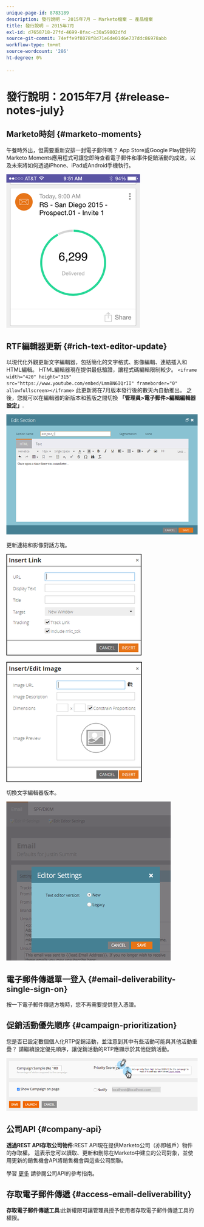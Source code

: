 ```yaml
---
unique-page-id: 8783189
description: 發行說明 — 2015年7月 — Marketo檔案 — 產品檔案
title: 發行說明 — 2015年7月
exl-id: d7658718-27fd-4699-8fac-c30a59802dfd
source-git-commit: 74effe9f8078f8d71e6de01d6e737ddc86978abb
workflow-type: tm+mt
source-wordcount: '286'
ht-degree: 0%

---
```


# 發行說明：2015年7月 {#release-notes-july}

## Marketo時刻 {#marketo-moments}

午餐時外出，但需要重新安排一封電子郵件嗎？ App Store或Google Play提供的Marketo Moments應用程式可讓您即時查看電子郵件和事件促銷活動的成效，以及未來將如何透過iPhone、iPad或Android手機執行。

![](assets/image2015-7-10-9-3a42-3a29.png)

## RTF編輯器更新 {#rich-text-editor-update}

以現代化外觀更新文字編輯器，包括簡化的文字格式、影像編輯、連結插入和HTML編輯。 HTML編輯器現在提供最低驗證，讓程式碼編輯限制較少。
`<iframe width="420" height="315" src="https://www.youtube.com/embed/LmmBN6IQrII" frameborder="0" allowfullscreen></iframe>` 此更新將在7月版本發行後的數天內自動推出。 之後，您就可以在編輯器的新版本和舊版之間切換 **「管理員>電子郵件>編輯編輯器設定」**.

![](assets/image2015-7-10-9-3a42-3a44.png)

更新連結和影像對話方塊。

![](assets/image2015-7-10-9-3a42-3a57.png)

![](assets/image2015-7-10-9-3a43-3a20.png)

切換文字編輯器版本。

![](assets/image2015-7-10-9-3a43-3a32.png)

## 電子郵件傳遞單一登入 {#email-deliverability-single-sign-on}

按一下電子郵件傳遞方塊時，您不再需要提供登入憑證。

## 促銷活動優先順序 {#campaign-prioritization}

您是否已設定數個個人化RTP促銷活動，並注意到其中有些活動可能與其他活動重疊？ 請繼續設定優先順序，讓促銷活動的RTP應顯示於其他促銷活動。

![](assets/image2015-7-9-20-3a20-3a58.png)

## 公司API {#company-api}

**透過REST API存取公司物件**:REST API現在提供Marketo公司（亦即帳戶）物件的存取權。 這表示您可以讀取、更新和刪除在Marketo中建立的公司對象，並使用更新的銷售機會API將銷售機會與這些公司關聯。

學習 [更多](https://developers.marketo.com/documentation/company-api/) 請參閱公司API的參考指南。

## 存取電子郵件傳遞 {#access-email-deliverability}

**存取電子郵件傳遞工具**:此新權限可讓管理員授予使用者存取電子郵件傳遞工具的權限。
